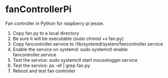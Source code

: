 # fanControllerPi
Fan controller in Python for raspberry pi jessie.

1. Copy fan.py to a local directory
2. Be sure it will be executable (sudo chmod +x fan.py)
3. Copy fancontroller.service to /lib/systemd/system/fancontroller.service
4. Enable the service on systemd: sudo systemctl enable fancontroller.service
5. Test the service: sudo systemctl start mouselogger.service
6. Test the service: ps -ef | grep fan.py
7. Reboot and test fan controller
